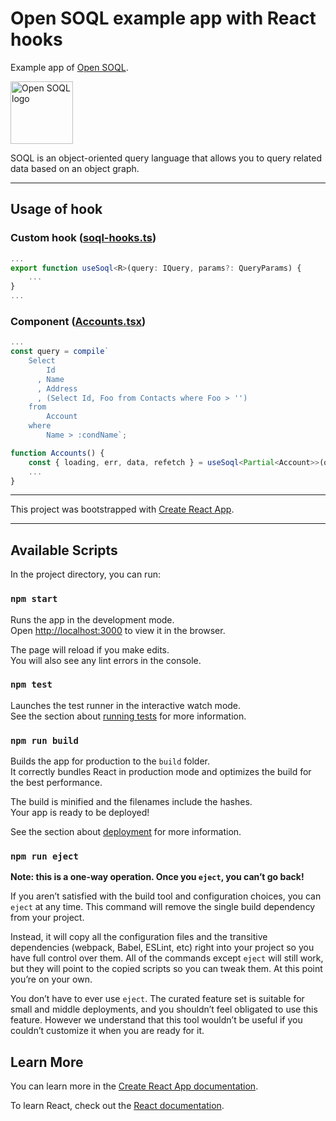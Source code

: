 # Open SOQL example app with React hooks

Example app of [Open SOQL](https://github.com/shellyln/open-soql).

<img src="https://shellyln.github.io/assets/image/open-soql-logo.svg" title="Open SOQL logo" style="width: 100px">

SOQL is an object-oriented query language that allows you to query related data based on an object graph.

---

## Usage of hook

### Custom hook ([soql-hooks.ts](https://github.com/shellyln/open-soql-react-hooks-example-app/blob/master/src/soql-hooks.ts))
```ts
...
export function useSoql<R>(query: IQuery, params?: QueryParams) {
    ...
}
...
```

### Component ([Accounts.tsx](https://github.com/shellyln/open-soql-react-hooks-example-app/blob/master/src/Accounts.tsx))
```ts
...
const query = compile`
    Select
        Id
      , Name
      , Address
      , (Select Id, Foo from Contacts where Foo > '')
    from
        Account
    where
        Name > :condName`;

function Accounts() {
    const { loading, err, data, refetch } = useSoql<Partial<Account>>(query, { condName: '' });
    ...
}
```


---

This project was bootstrapped with [Create React App](https://github.com/facebook/create-react-app).

---

## Available Scripts

In the project directory, you can run:

### `npm start`

Runs the app in the development mode.<br />
Open [http://localhost:3000](http://localhost:3000) to view it in the browser.

The page will reload if you make edits.<br />
You will also see any lint errors in the console.

### `npm test`

Launches the test runner in the interactive watch mode.<br />
See the section about [running tests](https://facebook.github.io/create-react-app/docs/running-tests) for more information.

### `npm run build`

Builds the app for production to the `build` folder.<br />
It correctly bundles React in production mode and optimizes the build for the best performance.

The build is minified and the filenames include the hashes.<br />
Your app is ready to be deployed!

See the section about [deployment](https://facebook.github.io/create-react-app/docs/deployment) for more information.

### `npm run eject`

**Note: this is a one-way operation. Once you `eject`, you can’t go back!**

If you aren’t satisfied with the build tool and configuration choices, you can `eject` at any time. This command will remove the single build dependency from your project.

Instead, it will copy all the configuration files and the transitive dependencies (webpack, Babel, ESLint, etc) right into your project so you have full control over them. All of the commands except `eject` will still work, but they will point to the copied scripts so you can tweak them. At this point you’re on your own.

You don’t have to ever use `eject`. The curated feature set is suitable for small and middle deployments, and you shouldn’t feel obligated to use this feature. However we understand that this tool wouldn’t be useful if you couldn’t customize it when you are ready for it.

## Learn More

You can learn more in the [Create React App documentation](https://facebook.github.io/create-react-app/docs/getting-started).

To learn React, check out the [React documentation](https://reactjs.org/).
